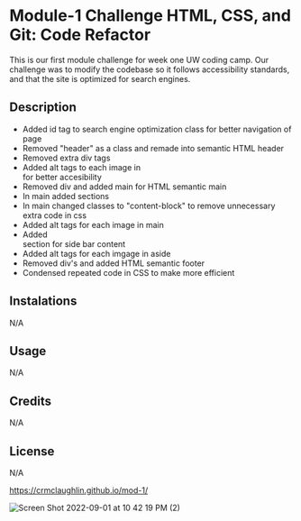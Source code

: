 # Module-1 Challenge HTML, CSS, and Git: Code Refactor

This is our first module challenge for week one UW coding camp. Our challenge was to modify the codebase so it follows accessibility standards, and that the site is optimized for search engines.

## Description

- Added id tag to search engine optimization class for better navigation of page
- Removed "header" as a class and remade into semantic HTML header
- Removed extra div tags
- Added alt tags to each image in <main> for better accesibility
- Removed div and added main for HTML semantic main
- In main added sections
- In main changed classes to "content-block" to remove unnecessary extra code in css
- Added alt tags for each image in main
- Added <aside> section for side bar content
- Added alt tags for each imgage in aside
- Removed div's and added HTML semantic footer
- Condensed repeated code in CSS to make more efficient


## Instalations

N/A

## Usage

N/A

## Credits

N/A

## License

N/A

  https://crmclaughlin.github.io/mod-1/
  
![Screen Shot 2022-09-01 at 10 42 19 PM (2)](https://user-images.githubusercontent.com/111208223/188055161-9b76aeff-afd6-45e3-b425-fadd80ebba00.png)



